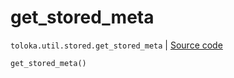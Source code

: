 # get_stored_meta
`toloka.util.stored.get_stored_meta` | [Source code](https://github.com/Toloka/toloka-kit/blob/v1.1.4/src/util/stored.py#L29)

```python
get_stored_meta()
```

